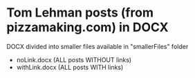 # Tom Lehman posts (from pizzamaking.com) in DOCX 

DOCX divided into smaller files available in "smallerFiles" folder

- noLink.docx (ALL posts WITHOUT links)
- withLink.docx (ALL posts WITH links)
